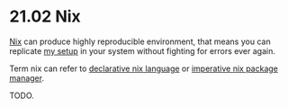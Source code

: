 # 21.02 Nix

[Nix](https://nixos.org) can produce highly reproducible environment, that means you can replicate [my setup](https://github.com/Animeshz/linux-desktop) in your system without fighting for errors ever again.

Term nix can refer to [declarative nix language](https://learnxinyminutes.com/docs/nix) or [imperative nix package manager](https://github.com/NixOS/nix).

TODO.
